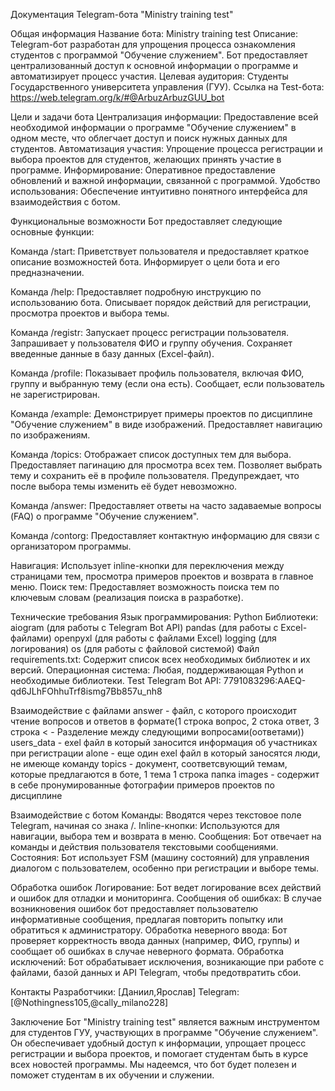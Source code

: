 Документация Telegram-бота "Ministry training test"

Общая информация
Название бота: Ministry training test
Описание: Telegram-бот разработан для упрощения процесса ознакомления студентов с программой "Обучение служением". Бот предоставляет централизованный доступ к основной информации о программе и автоматизирует процесс участия.
Целевая аудитория: Студенты Государственного университета управления (ГУУ).
Ссылка на Test-бота: https://web.telegram.org/k/#@ArbuzArbuzGUU_bot

Цели и задачи бота
Централизация информации: Предоставление всей необходимой информации о программе "Обучение служением" в одном месте, что облегчает доступ и поиск нужных данных для студентов.
Автоматизация участия: Упрощение процесса регистрации и выбора проектов для студентов, желающих принять участие в программе.
Информирование: Оперативное предоставление обновлений и важной информации, связанной с программой.
Удобство использования: Обеспечение интуитивно понятного интерфейса для взаимодействия с ботом.

Функциональные возможности
Бот предоставляет следующие основные функции:

Команда /start:
Приветствует пользователя и предоставляет краткое описание возможностей бота.
Информирует о цели бота и его предназначении.

Команда /help:
Предоставляет подробную инструкцию по использованию бота.
Описывает порядок действий для регистрации, просмотра проектов и выбора темы.

Команда /registr:
Запускает процесс регистрации пользователя.
Запрашивает у пользователя ФИО и группу обучения.
Сохраняет введенные данные в базу данных (Excel-файл).

Команда /profile:
Показывает профиль пользователя, включая ФИО, группу и выбранную тему (если она есть).
Сообщает, если пользователь не зарегистрирован.

Команда /example:
Демонстрирует примеры проектов по дисциплине "Обучение служением" в виде изображений.
Предоставляет навигацию по изображениям.

Команда /topics:
Отображает список доступных тем для выбора.
Предоставляет пагинацию для просмотра всех тем.
Позволяет выбрать тему и сохранить её в профиле пользователя.
Предупреждает, что после выбора темы изменить её будет невозможно.

Команда /answer:
Предоставляет ответы на часто задаваемые вопросы (FAQ) о программе "Обучение служением".

Команда /contorg:
Предоставляет контактную информацию для связи с организатором программы.

Навигация:
Использует inline-кнопки для переключения между страницами тем, просмотра примеров проектов и возврата в главное меню.
Поиск тем:
Предоставляет возможность поиска тем по ключевым словам (реализация поиска в разработке).

Технические требования
Язык программирования: Python
Библиотеки:
aiogram (для работы с Telegram Bot API)
pandas (для работы с Excel-файлами)
openpyxl (для работы с файлами Excel)
logging (для логирования)
os (для работы с файловой системой)
Файл requirements.txt: Содержит список всех необходимых библиотек и их версий.
Операционная система: Любая, поддерживающая Python и необходимые библиотеки.
Test Telegram Bot API: 7791083296:AAEQ-qd6JLhFOhhuTrf8ismg7Bb857u_nh8

Взаимодействие с файлами
answer - файл, с которого происходит чтение вопросов и ответов в формате(1 строка вопрос, 2 стока ответ, 3 строка < - Разделение между следующими вопросами(оответами))
users_data - exel файл в который заносится информация об участниках при регистрации
alone - еще один exel файл в который заносятся люди, не имеюще команду
topics - документ, соответсвующий темам, которые предлагаются в боте, 1 тема 1 строка
папка images - содержит в себе пронумированные фотографии примеров проектов по дисциплине

Взаимодействие с ботом
Команды: Вводятся через текстовое поле Telegram, начиная со знака /.
Inline-кнопки: Используются для навигации, выбора тем и возврата в меню.
Сообщения: Бот отвечает на команды и действия пользователя текстовыми сообщениями.
Состояния: Бот использует FSM (машину состояний) для управления диалогом с пользователем, особенно при регистрации и выборе темы.

Обработка ошибок
Логирование: Бот ведет логирование всех действий и ошибок для отладки и мониторинга.
Сообщения об ошибках: В случае возникновения ошибок бот предоставляет пользователю информативные сообщения, предлагая повторить попытку или обратиться к администратору.
Обработка неверного ввода: Бот проверяет корректность ввода данных (например, ФИО, группы) и сообщает об ошибках в случае неверного формата.
Обработка исключений: Бот обрабатывает исключения, возникающие при работе с файлами, базой данных и API Telegram, чтобы предотвратить сбои.

Контакты
Разработчики: [Даниил,Ярослав]
Telegram: [@Nothingness105,@cally_milano228]

Заключение
Бот "Ministry training test" является важным инструментом для студентов ГУУ, участвующих в программе "Обучение служением". Он обеспечивает удобный доступ к информации, упрощает процесс регистрации и выбора проектов, и помогает студентам быть в курсе всех новостей программы. Мы надеемся, что бот будет полезен и поможет студентам в их обучении и служении.

